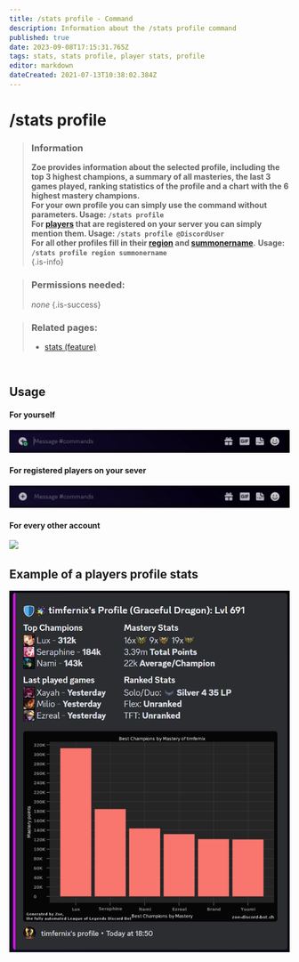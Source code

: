 ```yaml
---
title: /stats profile - Command
description: Information about the /stats profile command
published: true
date: 2023-09-08T17:15:31.765Z
tags: stats, stats profile, player stats, profile
editor: markdown
dateCreated: 2021-07-13T10:38:02.384Z
---
```


# /stats profile

>### Information
>**Zoe provides information about the selected profile, including the top 3 highest champions, a summary of all masteries, the last 3 games played, ranking statistics of the profile and a chart with the 6 highest mastery champions.** <br>
**For your own profile you can simply use the command without parameters.
**Usage: `/stats profile` <br>
>**For [players](/en/terms/player) that are registered on your server you can simply mention them.**
Usage: `/stats profile @DiscordUser`** <br>
For all other profiles fill in their [region](/en/terms/region) and [summonername](/en/terms/summonername).**
>**Usage: `/stats profile region summonername`** <br>
>{.is-info}

>### Permissions needed:
> *none*
>{.is-success}

>### Related pages:
>-   [stats (feature)](https://wiki.zoe-discord-bot.ch/en/commands/stats)

<br>

## Usage
#### For yourself
![](/en_/en_stats_profile_self.gif)

#### For registered players on your sever
![](/en_/en_stats_profile_user.gif)

#### For every other account
![](/en_/en_stats_profile_account.gif)
<br>

## Example of a players profile stats

![](/en_/en_stats_profile.png)